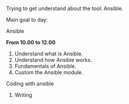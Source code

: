 Trying to get understand about the tool: Ansible.

Main goal to day: 

Ansible

**From 10.00 to 12.00**

1. Understand what is Ansible.
2. Understand how Ansible works.
3. Fundamentals of Ansible.
4. Custom the Ansible module.

Coding with ansible

1. Writing 
